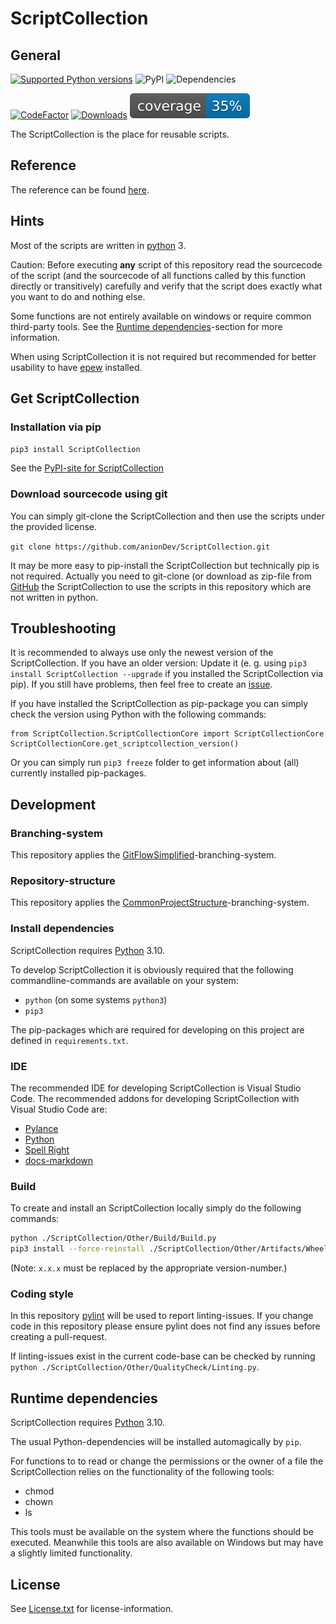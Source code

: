# ScriptCollection

## General

[![Supported Python versions](https://img.shields.io/pypi/pyversions/ScriptCollection.svg)](https://pypi.org/project/ScriptCollection/)
![PyPI](https://img.shields.io/pypi/v/ScriptCollection)
![Dependencies](https://img.shields.io/librariesio/github/anionDev/ScriptCollection)

[![CodeFactor](https://www.codefactor.io/repository/github/aniondev/scriptcollection/badge/main)](https://www.codefactor.io/repository/github/aniondev/scriptcollection/overview/main)
[![Downloads](https://pepy.tech/badge/scriptcollection)](https://pepy.tech/project/scriptcollection)
![Coverage](https://raw.githubusercontent.com/anionDev/ScriptCollection/main/ScriptCollection/Other/Resources/TestCoverageBadges/badge_shieldsio_linecoverage_blue.svg)

The ScriptCollection is the place for reusable scripts.

## Reference

The reference can be found [here](https://aniondev.github.io/ScriptCollectionReference/index.html).

## Hints

Most of the scripts are written in [python](https://www.python.org) 3.

Caution: Before executing **any** script of this repository read the sourcecode of the script (and the sourcecode of all functions called by this function directly or transitively) carefully and verify that the script does exactly what you want to do and nothing else.

Some functions are not entirely available on windows or require common third-party tools. See the [Runtime dependencies](#runtime-dependencies)-section for more information.

When using ScriptCollection it is not required but recommended for better usability to have [epew](https://github.com/anionDev/Epew) installed.

## Get ScriptCollection

### Installation via pip

`pip3 install ScriptCollection`

See the [PyPI-site for ScriptCollection](https://pypi.org/project/ScriptCollection)

### Download sourcecode using git

You can simply git-clone the ScriptCollection and then use the scripts under the provided license.

`git clone https://github.com/anionDev/ScriptCollection.git`

It may be more easy to pip-install the ScriptCollection but technically pip is not required. Actually you need to git-clone (or download as zip-file from [GitHub](https://github.com/anionDev/ScriptCollection) the ScriptCollection to use the scripts in this repository which are not written in python.

## Troubleshooting

It is recommended to always use only the newest version of the ScriptCollection. If you have an older version: Update it (e. g. using `pip3 install ScriptCollection --upgrade` if you installed the ScriptCollection via pip). If you still have problems, then feel free to create an [issue](https://github.com/anionDev/ScriptCollection/issues).

If you have installed the ScriptCollection as pip-package you can simply check the version using Python with the following commands:

```lang-bash
from ScriptCollection.ScriptCollectionCore import ScriptCollectionCore
ScriptCollectionCore.get_scriptcollection_version()
```

Or you can simply run `pip3 freeze` folder to get information about (all) currently installed pip-packages.

## Development

### Branching-system

This repository applies the [GitFlowSimplified](https://github.com/anionDev/ProjectTemplates/blob/main/Templates/Conventions/BranchingSystem/GitFlowSimplified.md)-branching-system.

### Repository-structure

This repository applies the [CommonProjectStructure](https://github.com/anionDev/ProjectTemplates/blob/main/Templates/Conventions/RepositoryStructure/CommonProjectStructure/CommonProjectStructure.md)-branching-system.

### Install dependencies

ScriptCollection requires [Python](https://www.python.org) 3.10.

To develop ScriptCollection it is obviously required that the following commandline-commands are available on your system:

- `python` (on some systems `python3`)
- `pip3`

The pip-packages which are required for developing on this project are defined in `requirements.txt`.

### IDE

The recommended IDE for developing ScriptCollection is Visual Studio Code.
The recommended addons for developing ScriptCollection with Visual Studio Code are:

- [Pylance](https://marketplace.visualstudio.com/items?itemName=ms-python.vscode-pylance)
- [Python](https://marketplace.visualstudio.com/items?itemName=ms-python.python)
- [Spell Right](https://marketplace.visualstudio.com/items?itemName=ban.spellright)
- [docs-markdown](https://marketplace.visualstudio.com/items?itemName=docsmsft.docs-markdown)

### Build

To create and install an ScriptCollection locally simply do the following commands:

```bash
python ./ScriptCollection/Other/Build/Build.py
pip3 install --force-reinstall ./ScriptCollection/Other/Artifacts/Wheel/ScriptCollection-x.x.x-py3-none-any.whl
```

(Note: `x.x.x` must be replaced by the appropriate version-number.)

### Coding style

In this repository [pylint](https://pylint.org/) will be used to report linting-issues.
If you change code in this repository please ensure pylint does not find any issues before creating a pull-request.

If linting-issues exist in the current code-base can be checked by running `python ./ScriptCollection/Other/QualityCheck/Linting.py`.

## Runtime dependencies

ScriptCollection requires [Python](https://www.python.org) 3.10.

The usual Python-dependencies will be installed automagically by `pip`.

For functions to to read or change the permissions or the owner of a file the ScriptCollection relies on the functionality of the following tools:

- chmod
- chown
- ls

This tools must be available on the system where the functions should be executed. Meanwhile this tools are also available on Windows but may have a slightly limited functionality.

## License

See [License.txt](https://raw.githubusercontent.com/anionDev/ScriptCollection/main/License.txt) for license-information.
